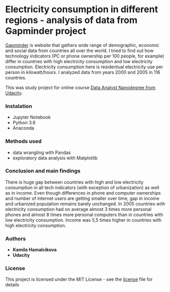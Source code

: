 # Electricity consumption in different regions - analysis of data from Gapminder project

[Gapminder](https://www.gapminder.org/data/) is website that gathers wide range of demographic, economic and social data from countries all over the world. I tried to find out how technology indicators (PC or phone ownership per 100 people, for example) differ in countries with high electricity consumption and low electricity consumption. Electricity consumption here is residentual electricity use per person in kilowatt/hours. I analyzed data from years 2000 and 2005 in 116 countries.

This was study project for online course [Data Analyst Nanodegree from Udacity](https://www.udacity.com/course/data-analyst-nanodegree--nd002).


### Instalation

- Jupyter Notebook
- Python 3.6
- Anaconda

### Methods used

- data wrangling with Pandas
- exploratory data analysis with Matplotlib

### Conclusion and main findings

There is huge gap between countries with high and low electricity consumption in all tech indicators (with exception of urbanization) as well as in income. Even though differences in phone and computer ownerships and number of internet users are getting smaller over time, gap in income and urbanized population remains barely unchanged. In 2005 countries with electricity consumption had on average almost 3 times more personal phones and almost 8 times more personal computers than in countries with low electricity consumption. Income was 5,5 times higher in countries with high electricity consumption.

### Authors

* **Kamila Hamalcikova**
* **Udacity**

### License

This project is licensed under the MIT License - see the [license](https://opensource.org/licenses/MIT) file for details

